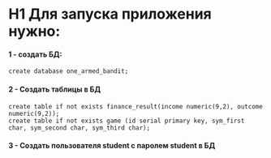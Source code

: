 # H1 Для запуска приложения нужно:
#### 1 - создать БД:
```
create database one_armed_bandit;
```
#### 2 - Создать таблицы в БД
```
create table if not exists finance_result(income numeric(9,2), outcome numeric(9,2));
create table if not exists game (id serial primary key, sym_first char, sym_second char, sym_third char);
```
#### 3 - Создать пользователя student с паролем student в БД
